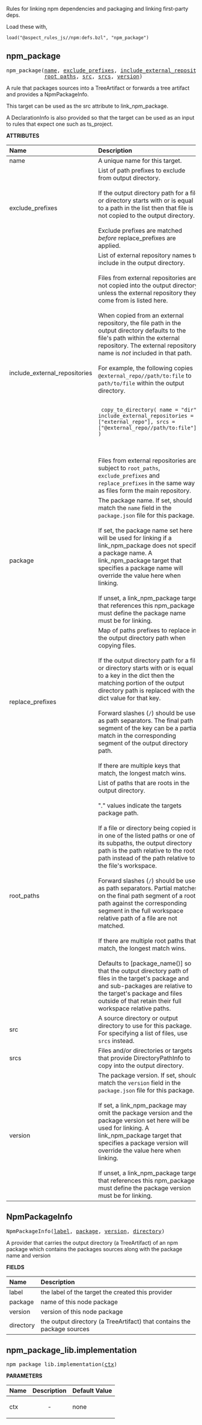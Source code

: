 <!-- Generated with Stardoc: http://skydoc.bazel.build -->


Rules for linking npm dependencies and packaging and linking first-party deps.

Load these with,

```starlark
load("@aspect_rules_js//npm:defs.bzl", "npm_package")
```


<a id="#npm_package"></a>

## npm_package

<pre>
npm_package(<a href="#npm_package-name">name</a>, <a href="#npm_package-exclude_prefixes">exclude_prefixes</a>, <a href="#npm_package-include_external_repositories">include_external_repositories</a>, <a href="#npm_package-package">package</a>, <a href="#npm_package-replace_prefixes">replace_prefixes</a>,
            <a href="#npm_package-root_paths">root_paths</a>, <a href="#npm_package-src">src</a>, <a href="#npm_package-srcs">srcs</a>, <a href="#npm_package-version">version</a>)
</pre>

A rule that packages sources into a TreeArtifact or forwards a tree artifact and provides a NpmPackageInfo.

This target can be used as the src attribute to link_npm_package.

A DeclarationInfo is also provided so that the target can be used as an input to rules that expect one such as ts_project.

**ATTRIBUTES**


| Name  | Description | Type | Mandatory | Default |
| :------------- | :------------- | :------------- | :------------- | :------------- |
| <a id="npm_package-name"></a>name |  A unique name for this target.   | <a href="https://bazel.build/docs/build-ref.html#name">Name</a> | required |  |
| <a id="npm_package-exclude_prefixes"></a>exclude_prefixes |  List of path prefixes to exclude from output directory.<br><br>        If the output directory path for a file or directory starts with or is equal to         a path in the list then that file is not copied to the output directory.<br><br>        Exclude prefixes are matched *before* replace_prefixes are applied.   | List of strings | optional | [] |
| <a id="npm_package-include_external_repositories"></a>include_external_repositories |  List of external repository names to include in the output directory.<br><br>        Files from external repositories are not copied into the output directory unless         the external repository they come from is listed here.<br><br>        When copied from an external repository, the file path in the output directory         defaults to the file's path within the external repository. The external repository         name is _not_ included in that path.<br><br>        For example, the following copies <code>@external_repo//path/to:file</code> to         <code>path/to/file</code> within the output directory.<br><br>        <pre><code>         copy_to_directory(             name = "dir",             include_external_repositories = ["external_repo"],             srcs = ["@external_repo//path/to:file"],         )         </code></pre><br><br>        Files from external repositories are subject to <code>root_paths</code>, <code>exclude_prefixes</code>         and <code>replace_prefixes</code> in the same way as files form the main repository.   | List of strings | optional | [] |
| <a id="npm_package-package"></a>package |  The package name. If set, should match the <code>name</code> field in the <code>package.json</code> file for this package.<br><br>If set, the package name set here will be used for linking if a link_npm_package does not specify a package name. A  link_npm_package target that specifies a package name will override the value here when linking.<br><br>If unset, a link_npm_package target that references this npm_package must define the package name must be for linking.   | String | optional | "" |
| <a id="npm_package-replace_prefixes"></a>replace_prefixes |  Map of paths prefixes to replace in the output directory path when copying files.<br><br>        If the output directory path for a file or directory starts with or is equal to         a key in the dict then the matching portion of the output directory path is         replaced with the dict value for that key.<br><br>        Forward slashes (<code>/</code>) should be used as path separators. The final path segment         of the key can be a partial match in the corresponding segment of the output         directory path.<br><br>        If there are multiple keys that match, the longest match wins.   | <a href="https://bazel.build/docs/skylark/lib/dict.html">Dictionary: String -> String</a> | optional | {} |
| <a id="npm_package-root_paths"></a>root_paths |  List of paths that are roots in the output directory.<br><br>        "." values indicate the targets package path.<br><br>        If a file or directory being copied is in one of the listed paths or one of its subpaths,         the output directory path is the path relative to the root path instead of the path         relative to the file's workspace.<br><br>        Forward slashes (<code>/</code>) should be used as path separators. Partial matches         on the final path segment of a root path against the corresponding segment         in the full workspace relative path of a file are not matched.<br><br>        If there are multiple root paths that match, the longest match wins.<br><br>        Defaults to [package_name()] so that the output directory path of files in the         target's package and and sub-packages are relative to the target's package and         files outside of that retain their full workspace relative paths.   | List of strings | optional | ["."] |
| <a id="npm_package-src"></a>src |  A source directory or output directory to use for this package. For specifying a list of files, use <code>srcs</code> instead.   | <a href="https://bazel.build/docs/build-ref.html#labels">Label</a> | optional | None |
| <a id="npm_package-srcs"></a>srcs |  Files and/or directories or targets that provide DirectoryPathInfo to copy         into the output directory.   | <a href="https://bazel.build/docs/build-ref.html#labels">List of labels</a> | optional | [] |
| <a id="npm_package-version"></a>version |  The package version. If set, should match the <code>version</code> field in the <code>package.json</code> file for this package.<br><br>If set, a link_npm_package may omit the package version and the package version set here will be used for linking. A  link_npm_package target that specifies a package version will override the value here when linking.<br><br>If unset, a link_npm_package target that references this npm_package must define the package version must be for linking.   | String | optional | "0.0.0" |


<a id="#NpmPackageInfo"></a>

## NpmPackageInfo

<pre>
NpmPackageInfo(<a href="#NpmPackageInfo-label">label</a>, <a href="#NpmPackageInfo-package">package</a>, <a href="#NpmPackageInfo-version">version</a>, <a href="#NpmPackageInfo-directory">directory</a>)
</pre>

A provider that carries the output directory (a TreeArtifact) of an npm package which contains the packages sources along with the package name and version

**FIELDS**


| Name  | Description |
| :------------- | :------------- |
| <a id="NpmPackageInfo-label"></a>label |  the label of the target the created this provider    |
| <a id="NpmPackageInfo-package"></a>package |  name of this node package    |
| <a id="NpmPackageInfo-version"></a>version |  version of this node package    |
| <a id="NpmPackageInfo-directory"></a>directory |  the output directory (a TreeArtifact) that contains the package sources    |


<a id="#npm_package_lib.implementation"></a>

## npm_package_lib.implementation

<pre>
npm_package_lib.implementation(<a href="#npm_package_lib.implementation-ctx">ctx</a>)
</pre>



**PARAMETERS**


| Name  | Description | Default Value |
| :------------- | :------------- | :------------- |
| <a id="npm_package_lib.implementation-ctx"></a>ctx |  <p align="center"> - </p>   |  none |


